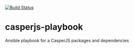 [![Build Status](https://travis-ci.org/drupalway/casperjs-playbook.svg)](https://travis-ci.org/drupalway/casperjs-playbook)
# casperjs-playbook
Ansible playbook for a CasperJS packages and dependencies
